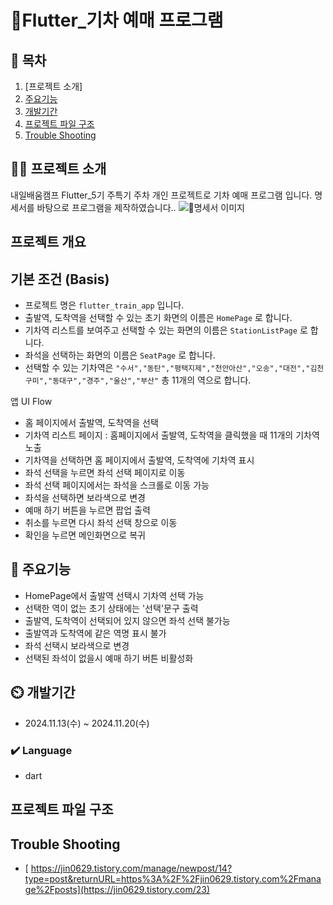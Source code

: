 # Flutter_기차 예매 프로그램

## 📖 목차
1. [프로젝트 소개]
2. [주요기능](#주요기능)
3. [개발기간](#개발기간)
4. [프로젝트 파일 구조](#프로젝트-파일-구조)
5. [Trouble Shooting](#trouble-shooting)
    
## 👨‍🏫 프로젝트 소개
내일배움캠프 Flutter_5기 주특기 주차 개인 프로젝트로 기차 예매 프로그램 입니다.
명세서를 바탕으로 프로그램을 제작하였습니다..
<img alt="명세서 이미지" src="[https://private-user-images.githubusercontent.com/181442256/384272923-b46b9d69-2b9a-4f43-a90e-4200e323829d.png?jwt=eyJhbGciOiJIUzI1NiIsInR5cCI6IkpXVCJ9.eyJpc3MiOiJnaXRodWIuY29tIiwiYXVkIjoicmF3LmdpdGh1YnVzZXJjb250ZW50LmNvbSIsImtleSI6ImtleTUiLCJleHAiOjE3MzEwNTIzMzQsIm5iZiI6MTczMTA1MjAzNCwicGF0aCI6Ii8xODE0NDIyNTYvMzg0MjcyOTIzLWI0NmI5ZDY5LTJiOWEtNGY0My1hOTBlLTQyMDBlMzIzODI5ZC5wbmc_WC1BbXotQWxnb3JpdGhtPUFXUzQtSE1BQy1TSEEyNTYmWC1BbXotQ3JlZGVudGlhbD1BS0lBVkNPRFlMU0E1M1BRSzRaQSUyRjIwMjQxMTA4JTJGdXMtZWFzdC0xJTJGczMlMkZhd3M0X3JlcXVlc3QmWC1BbXotRGF0ZT0yMDI0MTEwOFQwNzQ3MTRaJlgtQW16LUV4cGlyZXM9MzAwJlgtQW16LVNpZ25hdHVyZT0yYjU0MDE0MzFjNzEzODA3NzVjNDRjMThiMDUxM2Y2MmRmOTMxNmZhY2YxMWJjOWU1OGZhMzY1NWY3MjUxOTBmJlgtQW16LVNpZ25lZEhlYWRlcnM9aG9zdCJ9.egcV0oFS_rrrlUhgUZxOhkOt9KWxkJIW7LQCLlUu9xE](https://private-user-images.githubusercontent.com/181442256/387912847-9119766e-f7cb-4d79-aac8-ff68b6a2e50a.png?jwt=eyJhbGciOiJIUzI1NiIsInR5cCI6IkpXVCJ9.eyJpc3MiOiJnaXRodWIuY29tIiwiYXVkIjoicmF3LmdpdGh1YnVzZXJjb250ZW50LmNvbSIsImtleSI6ImtleTUiLCJleHAiOjE3MzIwNzI1ODQsIm5iZiI6MTczMjA3MjI4NCwicGF0aCI6Ii8xODE0NDIyNTYvMzg3OTEyODQ3LTkxMTk3NjZlLWY3Y2ItNGQ3OS1hYWM4LWZmNjhiNmEyZTUwYS5wbmc_WC1BbXotQWxnb3JpdGhtPUFXUzQtSE1BQy1TSEEyNTYmWC1BbXotQ3JlZGVudGlhbD1BS0lBVkNPRFlMU0E1M1BRSzRaQSUyRjIwMjQxMTIwJTJGdXMtZWFzdC0xJTJGczMlMkZhd3M0X3JlcXVlc3QmWC1BbXotRGF0ZT0yMDI0MTEyMFQwMzExMjRaJlgtQW16LUV4cGlyZXM9MzAwJlgtQW16LVNpZ25hdHVyZT00NTYyYmNhMTE5MDM0OWRhN2U5M2NkZTY2NzgwZmFmNGM4Nzc0ZGRjYzIwNTFkMjIxZmI4OThjNDM1NjdiNGI2JlgtQW16LVNpZ25lZEhlYWRlcnM9aG9zdCJ9.Y6hwn5aHASLy8qRSEGjMzAw_SSASYmb6CmnRZHjOmrw)"/>

## 프로젝트 개요
기본 조건 (Basis)
----------------
- 프로젝트 명은 `flutter_train_app` 입니다.
- 출발역, 도착역을 선택할 수 있는 초기 화면의 이름은 `HomePage` 로 합니다.
- 기차역 리스트를 보여주고 선택할 수 있는 화면의 이름은 `StationListPage` 로 합니다.
- 좌석을 선택하는 화면의 이름은 `SeatPage` 로 합니다.
- 선택할 수 있는 기차역은 `"수서","동탄","평택지제","천안아산","오송","대전","김천구미","동대구","경주","울산","부산"` 총 11개의 역으로 합니다.

앱 UI Flow
- 홈 페이지에서 출발역, 도착역을 선택
- 기차역 리스트 페이지 : 홈페이지에서 출발역, 도착역을 클릭했을 때 11개의 기차역 노출
- 기차역을 선택하면 홈 페이지에서 출발역, 도착역에 기차역 표시
- 좌석 선택을 누르면 좌석 선택 페이지로 이동
- 좌석 선택 페이지에서는 좌석을 스크롤로 이동 가능
- 좌석을 선택하면 보라색으로 변경
- 예매 하기 버튼을 누르면 팝업 출력
- 취소를 누르면 다시 좌석 선택 창으로 이동
- 확인을 누르면 메인화면으로 복귀

## 💜 주요기능

- HomePage에서 출발역 선택시 기차역 선택 가능
- 선택한 역이 없는 초기 상태에는 '선택'문구 출력
- 출발역, 도착역이 선택되어 있지 않으면 좌석 선택 불가능
- 출발역과 도착역에 같은 역명 표시 불가
- 좌석 선택시 보라색으로 변경
- 선택된 좌석이 없을시 예매 하기 버튼 비활성화
    


## ⏲️ 개발기간
- 2024.11.13(수) ~ 2024.11.20(수)

### ✔️ Language
- dart


## 프로젝트 파일 구조

## Trouble Shooting
- [ https://jin0629.tistory.com/manage/newpost/14?type=post&returnURL=https%3A%2F%2Fjin0629.tistory.com%2Fmanage%2Fposts](https://jin0629.tistory.com/23)
